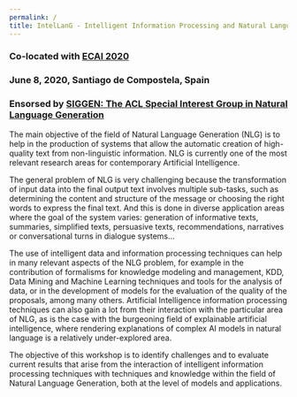 ```yaml
---
permalink: /
title: IntelLanG - Intelligent Information Processing and Natural Language Generation
---
```


### Co-located with [ECAI 2020](http://ecai2020.eu/)
### June 8, 2020, Santiago de Compostela, Spain
### Ensorsed by [SIGGEN: The ACL Special Interest Group in Natural Language Generation](https://aclweb.org/aclwiki/SIGGEN)

The main objective of the field of Natural Language Generation (NLG) is to help in the production of systems that allow the automatic creation of high-quality text from non-linguistic information.  NLG is currently one of the most relevant research areas for contemporary Artificial Intelligence. 

The general problem of NLG is very challenging because the transformation of input data into the final output text involves multiple sub-tasks,  such as determining the content and structure of the message or choosing the right words to express the final text. And this is done in diverse application areas where the goal of the system varies: generation of informative texts, summaries, simplified texts, persuasive texts, recommendations, narratives or conversational turns in dialogue systems…

The use of intelligent data and information processing techniques can help in many relevant aspects of the NLG problem, for example in the contribution of formalisms for knowledge modeling and management, KDD, Data Mining and Machine Learning techniques and tools for the analysis of data, or in the development of models for the evaluation of the quality of the proposals, among many others. Artificial Intelligence information processing techniques can also gain a lot from their interaction with the particular area of ​​NLG, as is the case with the burgeoning field of explainable artificial intelligence, where rendering explanations of complex AI models in natural language is a relatively under-explored area. 

The objective of this workshop is to identify challenges and to evaluate current results that arise from the interaction of intelligent information processing techniques with techniques and knowledge within the field of Natural Language Generation, both at the level of models and applications.
